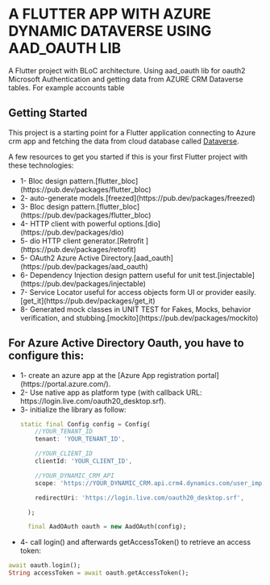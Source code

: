 # A FLUTTER APP WITH AZURE DYNAMIC DATAVERSE USING AAD_OAUTH LIB

A Flutter project with BLoC architecture. Using aad_oauth lib for oauth2 Microsoft Authentication and getting data from AZURE CRM Dataverse tables. For example accounts table

## Getting Started

This project is a starting point for a Flutter application connecting to Azure crm app and fetching 
the data from cloud database called [Dataverse](https://docs.microsoft.com/en-us/power-apps/maker/data-platform/data-platform-intro).

<p>
A few resources to get you started if this is your first Flutter project with these technologies: 
</p>
<ul>
<li>1-  Bloc design pattern.[flutter_bloc](https://pub.dev/packages/flutter_bloc)</li>
 <li>   2-  auto-generate models.[freezed](https://pub.dev/packages/freezed)</li>
  <li>  3-  Bloc design pattern.[flutter_bloc](https://pub.dev/packages/flutter_bloc)</li>
  <li>  4-  HTTP client with powerful options.[dio](https://pub.dev/packages/dio)</li>
  <li>  5-  dio HTTP client generator.[Retrofit ](https://pub.dev/packages/retrofit)</li>   
   <li> 5-  OAuth2 Azure Active Directory.[aad_oauth](https://pub.dev/packages/aad_oauth)</li>
   <li> 6-  Dependency Injection design pattern useful for unit test.[injectable](https://pub.dev/packages/injectable)</li>
   <li> 7-  Service Locator useful for access objects form UI or provider easily.[get_it](https://pub.dev/packages/get_it)</li>
   <li> 8-  Generated mock classes in UNIT TEST for Fakes, Mocks, behavior verification, and stubbing.[mockito](https://pub.dev/packages/mockito)</li>
</ul>
<p>

## For Azure Active Directory Oauth, you have to configure this:

 </p>
<ul>
<li>1-  create an azure app at the [Azure App registration portal](https://portal.azure.com/).  </li>
<li>2-  Use native app as platform type (with callback URL: https://login.live.com/oauth20_desktop.srf).</li> 
<li>3-  initialize the library as follow:</li>

```dart
static final Config config = Config(
    //YOUR_TENANT_ID
    tenant: 'YOUR_TENANT_ID',

    //YOUR_CLIENT_ID
    clientId: 'YOUR_CLIENT_ID',

    //YOUR_DYNAMIC_CRM_API
    scope: 'https://YOUR_DYNAMIC_CRM.api.crm4.dynamics.com/user_impersonation',

    redirectUri: 'https://login.live.com/oauth20_desktop.srf',

  );

  final AadOAuth oauth = new AadOAuth(config);
```

<li>4-  call login() and afterwards getAccessToken() to retrieve an access token:</li>
</ul>

```dart
await oauth.login();
String accessToken = await oauth.getAccessToken();
```


